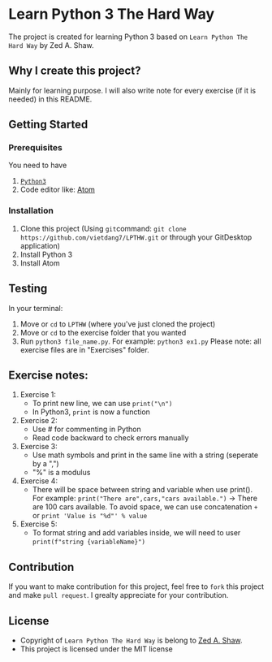 # Learn Python 3 The Hard Way
The project is created for learning Python 3 based on `Learn Python The Hard Way` by Zed A. Shaw.

## Why I create this project?
Mainly for learning purpose. I will also write note for every exercise (if it is needed) in this README.


## Getting Started
### Prerequisites
You need to have
1. [`Python3`](https://www.python.org/downloads/)
2. Code editor like: [Atom](https://atom.io/)

### Installation
1. Clone this project (Using `git`command: `git clone https://github.com/vietdang7/LPTHW.git` or through your GitDesktop application)
2. Install Python 3
3. Install Atom

## Testing
In your terminal:
1. Move or `cd` to `LPTHW` (where you've just cloned the project)
2. Move or `cd` to the exercise folder that you wanted
3. Run `python3 file_name.py`. For example: `python3 ex1.py`
Please note: all exercise files are in "Exercises" folder.

## Exercise notes:
1. Exercise 1:
   - To print new line, we can use `print("\n")`
   - In Python3, `print` is now a function
2. Exercise 2:
   - Use # for commenting in Python
   - Read code backward to check errors manually
3. Exercise 3:
   - Use math symbols and print in the same line with a string (seperate by a ",")
   - "%" is a modulus
4. Exercise 4:
   - There will be space between string and variable when use print().
   For example: `print("There are",cars,"cars available.")` -> There are 100 cars available.
   To avoid space, we can use concatenation `+` or `print 'Value is "%d"' % value`
5. Exercise 5:
   - To format string and add variables inside, we will need to user `print(f"string {variableName}")`

## Contribution
If you want to make contribution for this project, feel free to `fork` this project and make `pull request`.
I grealty appreciate for your contribution.

## License

- Copyright of `Learn Python The Hard Way` is belong to [Zed A. Shaw](https://learncodethehardway.org).
- This project is licensed under the MIT license
